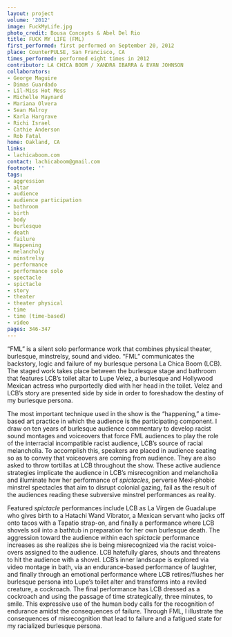 ```yaml
---
layout: project
volume: '2012'
image: FuckMyLife.jpg
photo_credit: Bousa Concepts & Abel Del Rio
title: FUCK MY LIFE (FML)
first_performed: first performed on September 20, 2012
place: CounterPULSE, San Francisco, CA
times_performed: performed eight times in 2012
contributor: LA CHICA BOOM / XANDRA IBARRA & EVAN JOHNSON
collaborators:
- George Maguire
- Dimas Guardado
- Lil-Miss Hot Mess
- Michelle Maynard
- Mariana Olvera
- Sean Malroy
- Karla Hargrave
- Richi Israel
- Cathie Anderson
- Rob Fatal
home: Oakland, CA
links:
- lachicaboom.com
contact: lachicaboom@gmail.com
footnote: ''
tags:
- aggression
- altar
- audience
- audience participation
- bathroom
- birth
- body
- burlesque
- death
- failure
- Happening
- melancholy
- minstrelsy
- performance
- performance solo
- spectacle
- spictacle
- story
- theater
- theater physical
- time
- time (time-based)
- video
pages: 346-347
---
```


“FML” is a silent solo performance work that combines physical theater, burlesque, minstrelsy, sound and video. “FML” communicates the backstory, logic and failure of my burlesque persona La Chica Boom (LCB). The staged work takes place between the burlesque stage and bathroom that features LCB’s toilet altar to Lupe Velez, a burlesque and Hollywood Mexican actress who purportedly died with her head in the toilet. Velez and LCB’s story are presented side by side in order to foreshadow the destiny of my burlesque persona.

The most important technique used in the show is the “happening,” a time-based art practice in which the audience is the participating component. I draw on ten years of burlesque audience commentary to develop racist sound montages and voiceovers that force FML audiences to play the role of the interracial incompatible racist audience, LCB’s source of racial melancholia. To accomplish this, speakers are placed in audience seating so as to convey that voiceovers are coming from audience. They are also asked to throw tortillas at LCB throughout the show. These active audience strategies implicate the audience in LCB’s misrecognition and melancholia and illuminate how her performance of _spictacles_, perverse Mexi-phobic minstrel spectacles that aim to disrupt colonial gazing, fail as the result of the audiences reading these subversive minstrel performances as reality.

Featured _spictacle_ performances include LCB as La Virgen de Guadalupe who gives birth to a Hatachi Wand Vibrator, a Mexican servant who jacks off onto tacos with a Tapatio strap-on, and finally a performance where LCB shovels soil into a bathtub in preparation for her own burlesque death. The aggression toward the audience within each _spictacle_ performance increases as she realizes she is being misrecognized via the racist voice-overs assigned to the audience. LCB hatefully glares, shouts and threatens to hit the audience with a shovel. LCB’s inner landscape is explored via video montage in bath, via an endurance-based performance of laughter, and finally through an emotional performance where LCB retires/flushes her burlesque persona into Lupe’s toilet alter and transforms into a reviled creature, a cockroach. The final performance has LCB dressed as a cockroach and using the passage of time strategically, three minutes, to smile. This expressive use of the human body calls for the recognition of endurance amidst the consequences of failure. Through FML, I illustrate the consequences of misrecognition that lead to failure and a fatigued state for my racialized burlesque persona.
